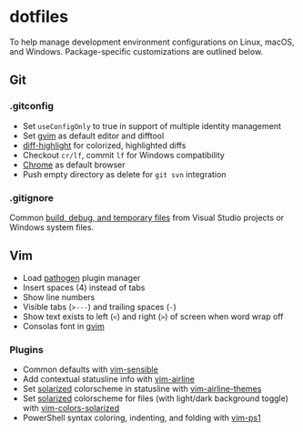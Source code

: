 # dotfiles

To help manage development environment configurations on Linux, macOS, and Windows. Package-specific customizations are outlined below.

## Git

### .gitconfig

- Set `useConfigOnly` to true in support of multiple identity management
- Set [gvim] as default editor and difftool
- [diff-highlight] for colorized, highlighted diffs
- Checkout `cr/lf`, commit `lf` for Windows compatibility
- [Chrome] as default browser
- Push empty directory as delete for `git svn` integration


### .gitignore

Common [build, debug, and temporary files] from Visual Studio projects or Windows system files.


## Vim

- Load [pathogen] plugin manager
- Insert spaces (4) instead of tabs
- Show line numbers
- Visible tabs (`>---`) and trailing spaces (`-`)
- Show text exists to left (`<`) and right (`>`) of screen when word wrap off
- Consolas font in [gvim]

### Plugins

- Common defaults with [vim-sensible]
- Add contextual statusline info with [vim-airline]
- Set [solarized] colorscheme in statusline with [vim-airline-themes]
- Set [solarized] colorscheme for files (with light/dark background toggle) with [vim-colors-solarized]
- PowerShell syntax coloring, indenting, and folding with [vim-ps1]

[gvim]: http://www.vim.org
[diff-highlight]: https://github.com/git/git/tree/master/contrib/diff-highlight
[build, debug, and temporary files]: https://github.com/github/gitignore/blob/master/VisualStudio.gitignore
[pathogen]: https://github.com/tpope/vim-pathogen
[Chrome]: https://www.google.com/chrome/browser/desktop/index.html
[vim-sensible]: https://github.com/tpope/vim-sensible
[vim-airline]: https://github.com/vim-airline/vim-airline
[solarized]: http://ethanschoonover.com/solarized
[vim-airline-themes]: https://github.com/vim-airline/vim-airline-themes
[vim-colors-solarized]: https://github.com/altercation/vim-colors-solarized
[vim-ps1]: https://github.com/PProvost/vim-ps1

